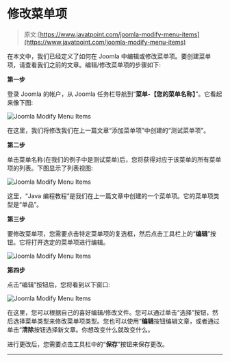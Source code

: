 # 修改菜单项

> 原文:[https://www.javatpoint.com/joomla-modify-menu-items](https://www.javatpoint.com/joomla-modify-menu-items)

在本文中，我们已经定义了如何在 Joomla 中编辑或修改菜单项。要创建菜单项，请查看我们之前的文章。编辑/修改菜单项的步骤如下:

**第一步**

登录 Joomla 的帐户，从 Joomla 任务栏导航到“**菜单-【您的菜单名称】**”。它看起来像下图:

![Joomla Modify Menu Items](../Images/fbbc7fd9e38f8d6c7cce83f802462397.png)

在这里，我们将修改我们在上一篇文章“添加菜单项”中创建的“测试菜单项”。

**第二步**

单击菜单名称(在我们的例子中是测试菜单)后，您将获得对应于该菜单的所有菜单项的列表。下图显示了列表视图:

![Joomla Modify Menu Items](../Images/29f3a2e727b1423dd9f870c575f0bb21.png)

这里，“Java 编程教程”是我们在上一篇文章中创建的一个菜单项。它的菜单项类型是“单品”。

**第三步**

要修改菜单项，您需要点击特定菜单项的复选框，然后点击工具栏上的“**编辑**”按钮。它将打开选定的菜单项进行编辑。

![Joomla Modify Menu Items](../Images/10d3a91816a14aac647eb6a2a9405228.png)

**第四步**

点击“编辑”按钮后，您将看到以下窗口:

![Joomla Modify Menu Items](../Images/eddcb331702045257fc005af1262a862.png)

在这里，您可以根据自己的喜好编辑/修改文件。您可以通过单击“选择”按钮，然后选择菜单类型来修改菜单项类型。您也可以使用“**编辑**按钮编辑文章，或者通过单击“**清除**按钮选择新文章。你想改变什么就改变什么。

进行更改后，您需要点击工具栏中的“**保存**”按钮来保存更改。

* * *